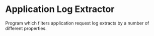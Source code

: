# Application Log Extractor
Program which filters application request log extracts by a number of different properties.
